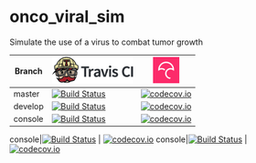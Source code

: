 # onco_viral_sim

Simulate the use of a virus to combat tumor growth

Branch|[![Travis CI logo](ci/pics/TravisCI.png)](https://travis-ci.org)|[![Codecov logo](ci/pics/Codecov.png)](https://www.codecov.io)
---|---|---
master|[![Build Status](https://travis-ci.org/thijsjanzen/onco_viral_sim.svg?branch=master)](https://travis-ci.org/thijsjanzen/onco_viral_sim)   | [![codecov.io](https://codecov.io/github/thijsjanzen/onco_viral_sim/coverage.svg?branch=master)](https://codecov.io/github/thijsjanzen/onco_viral_sim/coverage.svg?branch=master)
develop|[![Build Status](https://travis-ci.org/thijsjanzen/onco_viral_sim.svg?branch=Develop_2)](https://travis-ci.org/thijsjanzen/onco_viral_sim) | [![codecov.io](https://codecov.io/github/thijsjanzen/onco_viral_sim/coverage.svg?branch=develop)](https://codecov.io/github/thijsjanzen/onco_viral_sim/coverage.svg?branch=develop)
console|[![Build Status](https://travis-ci.org/thijsjanzen/onco_viral_sim.svg?branch=console)](https://travis-ci.org/thijsjanzen/onco_viral_sim) | [![codecov.io](https://codecov.io/github/thijsjanzen/onco_viral_sim/coverage.svg?branch=console)](https://codecov.io/github/thijsjanzen/onco_viral_sim/coverage.svg?branch=console)

console|[![Build Status](https://travis-ci.org/thijsjanzen/onco_viral_sim.svg?branch=3D)](https://travis-ci.org/thijsjanzen/onco_viral_sim) | [![codecov.io](https://codecov.io/github/thijsjanzen/onco_viral_sim/coverage.svg?branch=3D)](https://codecov.io/github/thijsjanzen/onco_viral_sim/coverage.svg?branch=3D)
console|[![Build Status](https://travis-ci.org/thijsjanzen/onco_viral_sim.svg?branch=3D_console)](https://travis-ci.org/thijsjanzen/onco_viral_sim) | [![codecov.io](https://codecov.io/github/thijsjanzen/onco_viral_sim/coverage.svg?branch=3D_console)](https://codecov.io/github/thijsjanzen/onco_viral_sim/coverage.svg?branch=3d_console)
